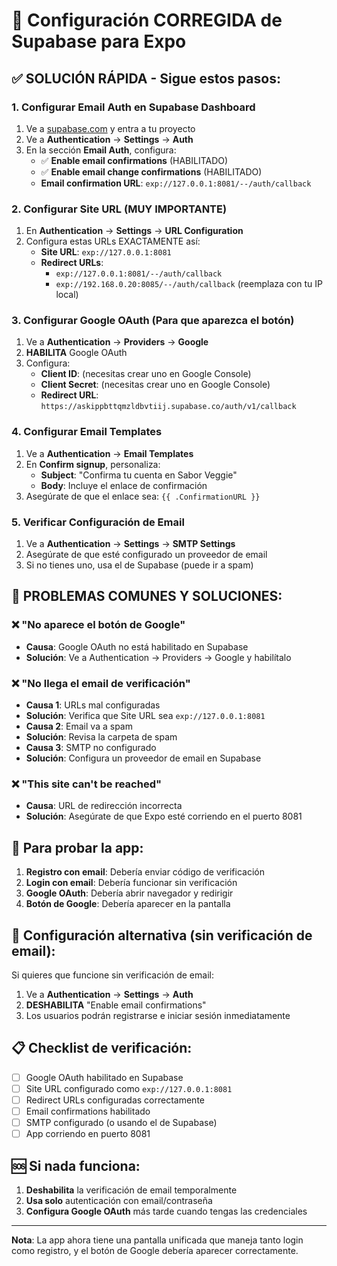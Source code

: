 # 🔧 Configuración CORREGIDA de Supabase para Expo

## ✅ **SOLUCIÓN RÁPIDA - Sigue estos pasos:**

### 1. **Configurar Email Auth en Supabase Dashboard**

1. Ve a [supabase.com](https://supabase.com) y entra a tu proyecto
2. Ve a **Authentication** → **Settings** → **Auth**
3. En la sección **Email Auth**, configura:
   - ✅ **Enable email confirmations** (HABILITADO)
   - ✅ **Enable email change confirmations** (HABILITADO)
   - **Email confirmation URL**: `exp://127.0.0.1:8081/--/auth/callback`

### 2. **Configurar Site URL (MUY IMPORTANTE)**

1. En **Authentication** → **Settings** → **URL Configuration**
2. Configura estas URLs EXACTAMENTE así:
   - **Site URL**: `exp://127.0.0.1:8081`
   - **Redirect URLs**: 
     - `exp://127.0.0.1:8081/--/auth/callback`
     - `exp://192.168.0.20:8085/--/auth/callback` (reemplaza con tu IP local)

### 3. **Configurar Google OAuth (Para que aparezca el botón)**

1. Ve a **Authentication** → **Providers** → **Google**
2. **HABILITA** Google OAuth
3. Configura:
   - **Client ID**: (necesitas crear uno en Google Console)
   - **Client Secret**: (necesitas crear uno en Google Console)
   - **Redirect URL**: `https://askippbttqmzldbvtiij.supabase.co/auth/v1/callback`

### 4. **Configurar Email Templates**

1. Ve a **Authentication** → **Email Templates**
2. En **Confirm signup**, personaliza:
   - **Subject**: "Confirma tu cuenta en Sabor Veggie"
   - **Body**: Incluye el enlace de confirmación
3. Asegúrate de que el enlace sea: `{{ .ConfirmationURL }}`

### 5. **Verificar Configuración de Email**

1. Ve a **Authentication** → **Settings** → **SMTP Settings**
2. Asegúrate de que esté configurado un proveedor de email
3. Si no tienes uno, usa el de Supabase (puede ir a spam)

## 🚨 **PROBLEMAS COMUNES Y SOLUCIONES:**

### **❌ "No aparece el botón de Google"**
- **Causa**: Google OAuth no está habilitado en Supabase
- **Solución**: Ve a Authentication → Providers → Google y habilítalo

### **❌ "No llega el email de verificación"**
- **Causa 1**: URLs mal configuradas
- **Solución**: Verifica que Site URL sea `exp://127.0.0.1:8081`
- **Causa 2**: Email va a spam
- **Solución**: Revisa la carpeta de spam
- **Causa 3**: SMTP no configurado
- **Solución**: Configura un proveedor de email en Supabase

### **❌ "This site can't be reached"**
- **Causa**: URL de redirección incorrecta
- **Solución**: Asegúrate de que Expo esté corriendo en el puerto 8081

## 📱 **Para probar la app:**

1. **Registro con email**: Debería enviar código de verificación
2. **Login con email**: Debería funcionar sin verificación
3. **Google OAuth**: Debería abrir navegador y redirigir
4. **Botón de Google**: Debería aparecer en la pantalla

## 🔧 **Configuración alternativa (sin verificación de email):**

Si quieres que funcione sin verificación de email:

1. Ve a **Authentication** → **Settings** → **Auth**
2. **DESHABILITA** "Enable email confirmations"
3. Los usuarios podrán registrarse e iniciar sesión inmediatamente

## 📋 **Checklist de verificación:**

- [ ] Google OAuth habilitado en Supabase
- [ ] Site URL configurado como `exp://127.0.0.1:8081`
- [ ] Redirect URLs configuradas correctamente
- [ ] Email confirmations habilitado
- [ ] SMTP configurado (o usando el de Supabase)
- [ ] App corriendo en puerto 8081

## 🆘 **Si nada funciona:**

1. **Deshabilita** la verificación de email temporalmente
2. **Usa solo** autenticación con email/contraseña
3. **Configura Google OAuth** más tarde cuando tengas las credenciales

---

**Nota**: La app ahora tiene una pantalla unificada que maneja tanto login como registro, y el botón de Google debería aparecer correctamente.
